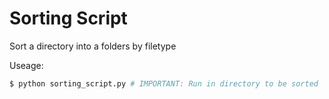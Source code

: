 # Sorting Script
Sort a directory into a folders by filetype

Useage:
```bash
$ python sorting_script.py # IMPORTANT: Run in directory to be sorted
```

